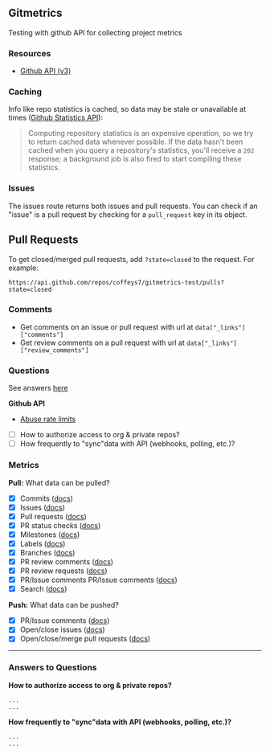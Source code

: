 ## Gitmetrics

Testing with github API for collecting project metrics

### Resources

- [Github API (v3)](https://developer.github.com/v3/)

### Caching

Info like repo statistics is cached, so data may be stale or unavailable at times ([Github Statistics API](https://developer.github.com/v3/repos/statistics/)):

> Computing repository statistics is an expensive operation, so we try to return cached data whenever possible. If the data hasn't been cached when you query a repository's statistics, you'll receive a `202` response; a background job is also fired to start compiling these statistics.

### Issues

The issues route returns both issues and pull requests. You can check if an "issue" is a pull request by checking for a `pull_request` key in its object.

## Pull Requests

To get closed/merged pull requests, add `?state=closed` to the request. For example:

```
https://api.github.com/repos/coffeys7/gitmetrics-test/pulls?state=closed
```

### Comments

- Get comments on an issue or pull request with url at `data["_links"]["comments"]`
- Get review comments on a pull request with url at `data["_links"]["review_comments"]`

### Questions

See answers [here](#answers-to-questions)

**Github API**

- [Abuse rate limits](https://developer.github.com/v3/#abuse-rate-limits)

- [ ] How to authorize access to org & private repos?
- [ ] How frequently to "sync"data with API (webhooks, polling, etc.)?

### Metrics

**Pull:** What data can be pulled?

- [x] Commits ([docs](https://developer.github.com/v3/repos/commits/))
- [x] Issues ([docs](https://developer.github.com/v3/issues/))
- [x] Pull requests ([docs](https://developer.github.com/v3/pulls/))
- [x] PR status checks ([docs](https://developer.github.com/v3/repos/statuses/))
- [x] Milestones ([docs](https://developer.github.com/v3/issues/milestones/))
- [x] Labels ([docs](https://developer.github.com/v3/issues/labels/))
- [x] Branches ([docs](https://developer.github.com/v3/repos/branches/))
- [x] PR review comments ([docs](https://developer.github.com/v3/pulls/comments/))
- [x] PR review requests ([docs](https://developer.github.com/v3/pulls/review_requests/))
- [x] PR/Issue comments PR/Issue comments ([docs](https://developer.github.com/v3/issues/comments/))
- [x] Search ([docs](https://developer.github.com/v3/search/))

**Push:** What data can be pushed?

- [x] PR/Issue comments ([docs](https://developer.github.com/v3/issues/comments/))
- [x] Open/close issues ([docs](https://developer.github.com/v3/issues/))
- [x] Open/close/merge pull requests ([docs](https://developer.github.com/v3/pulls/))

---

### Answers to Questions

**How to authorize access to org & private repos?**

```
...
...
```

**How frequently to "sync"data with API (webhooks, polling, etc.)?**

```
...
...
```
